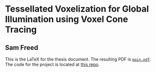 # Tessellated Voxelization for Global Illumination using Voxel Cone Tracing
## Sam Freed

This is the LaTeX for the thesis document. The resulting PDF is [`main.pdf`](main.pdf). The code for the project is located at [this repo](https://github.com/sfreed141/vct).
